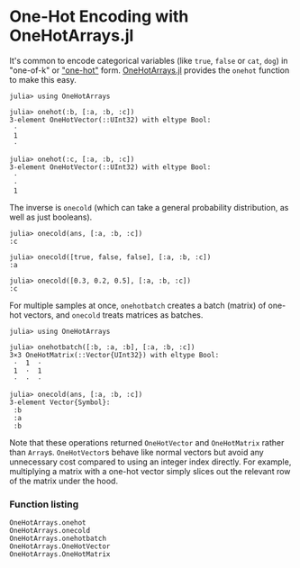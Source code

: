 # One-Hot Encoding with OneHotArrays.jl

It's common to encode categorical variables (like `true`, `false` or `cat`, `dog`) in "one-of-k" or ["one-hot"](https://en.wikipedia.org/wiki/One-hot) form. [OneHotArrays.jl](https://github.com/FluxML/OneHotArrays.jl) provides the `onehot` function to make this easy.

```jldoctest onehot
julia> using OneHotArrays

julia> onehot(:b, [:a, :b, :c])
3-element OneHotVector(::UInt32) with eltype Bool:
 ⋅
 1
 ⋅

julia> onehot(:c, [:a, :b, :c])
3-element OneHotVector(::UInt32) with eltype Bool:
 ⋅
 ⋅
 1
```

The inverse is `onecold` (which can take a general probability distribution, as well as just booleans).

```jldoctest onehot
julia> onecold(ans, [:a, :b, :c])
:c

julia> onecold([true, false, false], [:a, :b, :c])
:a

julia> onecold([0.3, 0.2, 0.5], [:a, :b, :c])
:c
```

For multiple samples at once, `onehotbatch` creates a batch (matrix) of one-hot vectors, and `onecold` treats matrices as batches.

```jldoctest onehot
julia> using OneHotArrays

julia> onehotbatch([:b, :a, :b], [:a, :b, :c])
3×3 OneHotMatrix(::Vector{UInt32}) with eltype Bool:
 ⋅  1  ⋅
 1  ⋅  1
 ⋅  ⋅  ⋅

julia> onecold(ans, [:a, :b, :c])
3-element Vector{Symbol}:
 :b
 :a
 :b
```

Note that these operations returned `OneHotVector` and `OneHotMatrix` rather than `Array`s. `OneHotVector`s behave like normal vectors but avoid any unnecessary cost compared to using an integer index directly. For example, multiplying a matrix with a one-hot vector simply slices out the relevant row of the matrix under the hood.

### Function listing

```@docs
OneHotArrays.onehot
OneHotArrays.onecold
OneHotArrays.onehotbatch
OneHotArrays.OneHotVector
OneHotArrays.OneHotMatrix
```
